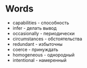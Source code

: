 # Words

- capabilities - способность
- infer - делать вывод
- occasionally - периодически
- circumstances - обстоятельства
- redundant - избыточны
- coerce - принуждать
- homogeneous - однородный
- intentional - намеренный

